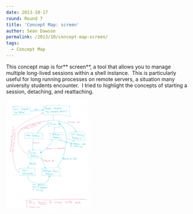 ```yaml
---
date: 2013-10-17
round: Round 7
title: 'Concept Map: screen'
author: Sean Dawson
permalink: /2013/10/concept-map-screen/
tags:
  - Concept Map
---
```

This concept map is for** screen**, a tool that allows you to manage multiple long-lived sessions within a shell instance.  This is particularly useful for long running processes on remote servers, a situation many university students encounter.  I tried to highlight the concepts of starting a session, detaching, and reattaching.

[<img class="alignnone size-medium wp-image-4812" alt="SoftwareCarpentryConceptMap" src="/uploads/2013/10/SoftwareCarpentryConceptMap-228x300.png" width="228" height="300" />][1]

 [1]: /uploads/2013/10/SoftwareCarpentryConceptMap.png
